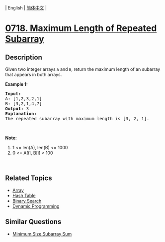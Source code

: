 
| English | [简体中文](README.md) |
# [0718. Maximum Length of Repeated Subarray](https://leetcode-cn.com/problems/maximum-length-of-repeated-subarray/)
## Description
<p>Given two integer arrays <code>A</code> and <code>B</code>, return the maximum length of an subarray that appears in both arrays.</p>

<p><b>Example 1:</b></p>

<pre>
<b>Input:</b>
A: [1,2,3,2,1]
B: [3,2,1,4,7]
<b>Output:</b> 3
<b>Explanation:</b> 
The repeated subarray with maximum length is [3, 2, 1].
</pre>

<p>&nbsp;</p>

<p><b>Note:</b></p>

<ol>
	<li>1 &lt;= len(A), len(B) &lt;= 1000</li>
	<li>0 &lt;= A[i], B[i] &lt; 100</li>
</ol>

<p>&nbsp;</p>

## Related Topics
- [Array](https://leetcode-cn.com/tag/array)
- [Hash Table](https://leetcode-cn.com/tag/hash-table)
- [Binary Search](https://leetcode-cn.com/tag/binary-search)
- [Dynamic Programming](https://leetcode-cn.com/tag/dynamic-programming)
## Similar Questions
- [Minimum Size Subarray Sum](../minimum-size-subarray-sum/README_EN.md)
